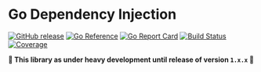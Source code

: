 # Go Dependency Injection
[![GitHub release](https://img.shields.io/github/v/release/coditory/go-di.svg)](https://github.com/coditory/go-di/releases)
[![Go Reference](https://pkg.go.dev/badge/github.com/coditory/go-di.svg)](https://pkg.go.dev/github.com/coditory/go-di)
[![Go Report Card](https://goreportcard.com/badge/github.com/coditory/go-di)](https://goreportcard.com/report/github.com/coditory/go-di)
[![Build Status](https://github.com/coditory/go-di/workflows/Build/badge.svg?branch=main)](https://github.com/coditory/go-di/actions?query=workflow%3ABuild+branch%3Amain)
[![Coverage](https://codecov.io/gh/coditory/go-di/branch/main/graph/badge.svg?token=EPRs5LiPje)](https://codecov.io/gh/coditory/go-di)

**🚧 This library as under heavy development until release of version `1.x.x` 🚧**
